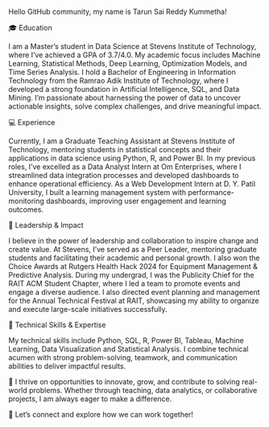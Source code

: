 Hello GitHub community, my name is Tarun Sai Reddy Kummetha!

🎓 Education

I am a Master’s student in Data Science at Stevens Institute of Technology, where I’ve achieved a GPA of 3.7/4.0. My academic focus includes Machine Learning, Statistical Methods, Deep Learning, Optimization Models, and Time Series Analysis. I hold a Bachelor of Engineering in Information Technology from the Ramrao Adik Institute of Technology, where I developed a strong foundation in Artificial Intelligence, SQL, and Data Mining. I’m passionate about harnessing the power of data to uncover actionable insights, solve complex challenges, and drive meaningful impact.

💻 Experience

Currently, I am a Graduate Teaching Assistant at Stevens Institute of Technology, mentoring students in statistical concepts and their applications in data science using Python, R, and Power BI. In my previous roles, I’ve excelled as a Data Analyst Intern at Om Enterprises, where I streamlined data integration processes and developed dashboards to enhance operational efficiency. As a Web Development Intern at D. Y. Patil University, I built a learning management system with performance-monitoring dashboards, improving user engagement and learning outcomes.

🌟 Leadership & Impact

I believe in the power of leadership and collaboration to inspire change and create value. At Stevens, I’ve served as a Peer Leader, mentoring graduate students and facilitating their academic and personal growth. I also won the Choice Awards at Rutgers Health Hack 2024 for Equipment Management & Predictive Analysis. During my undergrad, I was the Publicity Chief for the RAIT ACM Student Chapter, where I led a team to promote events and engage a diverse audience. I also directed event planning and management for the Annual Technical Festival at RAIT, showcasing my ability to organize and execute large-scale initiatives successfully.

💪 Technical Skills & Expertise

My technical skills include Python, SQL, R, Power BI, Tableau, Machine Learning, Data Visualization and Statistical Analysis. I combine technical acumen with strong problem-solving, teamwork, and communication abilities to deliver impactful results.

🚀 I thrive on opportunities to innovate, grow, and contribute to solving real-world problems. Whether through teaching, data analytics, or collaborative projects, I am always eager to make a difference.

📩 Let’s connect and explore how we can work together! 

<!--
**Tarun110/Tarun110** is a ✨ _special_ ✨ repository because its `README.md` (this file) appears on your GitHub profile.

Here are some ideas to get you started:

- 🔭 I’m currently working on ...
- 🌱 I’m currently learning ...
- 👯 I’m looking to collaborate on ...
- 🤔 I’m looking for help with ...
- 💬 Ask me about ...
- 📫 How to reach me: ...
- 😄 Pronouns: ...
- ⚡ Fun fact: ...
-->

